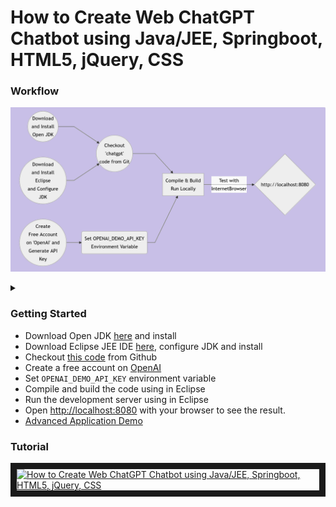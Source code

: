 

  

# How to Create Web ChatGPT Chatbot  using Java/JEE, Springboot, HTML5, jQuery, CSS
### Workflow

![Alt text](wf.png)

<details>

<summary></summary>

```mermaid
graph LR
A((Download<br/>and Install<br/>Open JDK)) --> F
B((Download<br/>and Install<br/>Eclipse<br/>and Configure<br/>JDK)) --> F
C(Set OPENAI_DEMO_API_KEY<br/>Environment Variable<br/>)
D((Create<br/>Free Account<br/>on 'OpenAI' and<br/>Generate API<br/>Key)) --> C
F((Checkout<br/>'chatgpt'<br/>code from Git)) --> G
C --> G[Compile & Build<br/>Run Locally]
G -- Test with<br/>InternetBrowser --> H{http://localhost:8080}
```
</details>

### Getting Started
<ul>
<li>Download Open JDK <a href="https://www.eclipse.org/downloads/packages/release/2022-12/r/eclipse-ide-enterprise-java-and-web-developers">here</a> and install</li>
<li>Download Eclipse JEE IDE <a href="https://openjdk.org/">here</a>, configure JDK and install</li>
<li>Checkout <a href="https://github.com/lalumastan/chatgpt.git">this code</a> from Github</li>
<li>Create a free account on <a href="https://openai.com/">OpenAI</a></li>
<li>Set <code>OPENAI_DEMO_API_KEY</code> environment variable </li>
<li>Compile and build the code using in Eclipse</li>
<li>Run the development server using in Eclipse</li>
<li>Open <a  href="http://localhost:8080">http://localhost:8080</a> with your browser to see the result.</li>
<li><a  href="https://aiweb-icsdiscover.vercel.app/">Advanced Application Demo</a></li>
</ul>

### Tutorial

<a  href="http://www.youtube.com/watch?feature=player_embedded&v=8DKcwd8DWHg"  target="_blank"><img  src="http://img.youtube.com/vi/8DKcwd8DWHg/0.jpg"  alt="How to Create Web ChatGPT Chatbot  using Java/JEE, Springboot, HTML5, jQuery, CSS" width="240"  height="180"  border="10"  /></a>
